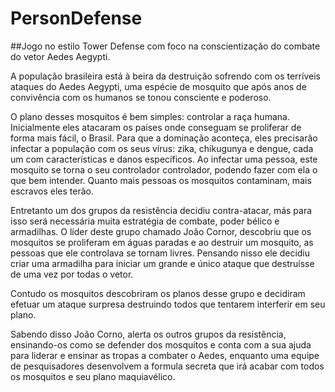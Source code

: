 # PersonDefense

##Jogo no estilo Tower Defense com foco na conscientização do combate do vetor Aedes Aegypti.

A população brasileira está à beira da destruição sofrendo com os terríveis ataques do Aedes Aegypti, uma espécie de mosquito que após anos de convivência com os humanos se tonou consciente e poderoso. 

O plano desses mosquitos é bem simples: controlar a raça humana. Inicialmente eles atacaram os países onde conseguam se proliferar de forma mais fácil, o Brasil. Para que a dominação aconteça, eles precisarão infectar a população com os seus vírus: zika, chikugunya e dengue, cada um com características e danos específicos. Ao infectar uma pessoa, este mosquito se torna o seu controlador controlador, podendo fazer com ela o que bem intender. Quanto mais pessoas os mosquitos contaminam, mais escravos eles terão.

Entretanto um dos grupos da resistência decidiu contra-atacar, más para isso será necessária muita estratégia de combate, poder bélico e armadilhas. O líder deste grupo chamado João Cornor, descobriu que os mosquitos se proliferam em águas paradas e ao destruir um mosquito, as pessoas que ele controlava se tornam livres. Pensando nisso ele decidiu criar uma armadilha para iniciar um grande e único ataque que destruísse de uma vez por todas o vetor.

Contudo os mosquitos descobriram os planos desse grupo e decidiram efetuar um ataque surpresa destruindo todos que tentarem interferir em seu plano. 

Sabendo disso João Corno, alerta os outros grupos da resistência, ensinando-os como se defender dos mosquitos e conta com a sua ajuda para liderar e ensinar as tropas a combater o Aedes, enquanto uma equipe de pesquisadores desenvolvem a formula secreta que irá acabar com todos os mosquitos e seu plano maquiavélico.

